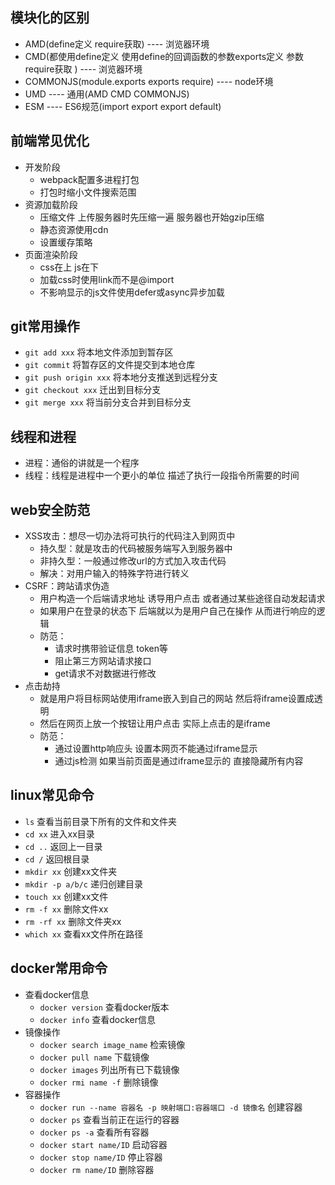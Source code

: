 ## 模块化的区别
  - AMD(define定义 require获取) ---- 浏览器环境
  - CMD(都使用define定义 使用define的回调函数的参数exports定义 参数require获取 ) ---- 浏览器环境
  - COMMONJS(module.exports exports require)  ---- node环境
  - UMD ---- 通用(AMD CMD COMMONJS)
  - ESM ---- ES6规范(import export export default)

## 前端常见优化
  - 开发阶段
    - webpack配置多进程打包
    - 打包时缩小文件搜索范围
  - 资源加载阶段
    - 压缩文件 上传服务器时先压缩一遍 服务器也开始gzip压缩
    - 静态资源使用cdn
    - 设置缓存策略
  - 页面渲染阶段
    - css在上 js在下
    - 加载css时使用link而不是@import
    - 不影响显示的js文件使用defer或async异步加载

## git常用操作
  - `git add xxx` 将本地文件添加到暂存区
  - `git commit` 将暂存区的文件提交到本地仓库
  - `git push origin xxx` 将本地分支推送到远程分支
  - `git checkout xxx` 迁出到目标分支
  - `git merge xxx` 将当前分支合并到目标分支

## 线程和进程
  - 进程：通俗的讲就是一个程序
  - 线程：线程是进程中一个更小的单位 描述了执行一段指令所需要的时间

## web安全防范
  - XSS攻击：想尽一切办法将可执行的代码注入到网页中
    - 持久型：就是攻击的代码被服务端写入到服务器中
    - 非持久型：一般通过修改url的方式加入攻击代码
    - 解决：对用户输入的特殊字符进行转义
  - CSRF：跨站请求伪造
    - 用户构造一个后端请求地址 诱导用户点击 或者通过某些途径自动发起请求
    - 如果用户在登录的状态下 后端就以为是用户自己在操作 从而进行响应的逻辑
    - 防范：
        - 请求时携带验证信息 token等
        - 阻止第三方网站请求接口
        - get请求不对数据进行修改
  - 点击劫持
    - 就是用户将目标网站使用iframe嵌入到自己的网站 然后将iframe设置成透明
    - 然后在网页上放一个按钮让用户点击 实际上点击的是iframe
    - 防范：
      - 通过设置http响应头 设置本网页不能通过iframe显示
      - 通过js检测 如果当前页面是通过iframe显示的 直接隐藏所有内容

## linux常见命令
  - `ls` 查看当前目录下所有的文件和文件夹
  - `cd xx` 进入xx目录
  - `cd ..` 返回上一目录
  - `cd /` 返回根目录
  - `mkdir xx` 创建xx文件夹
  - `mkdir -p a/b/c` 递归创建目录
  - `touch xx` 创建xx文件
  - `rm -f xx` 删除文件xx
  - `rm -rf xx` 删除文件夹xx
  - `which xx` 查看xx文件所在路径

## docker常用命令
  - 查看docker信息
    - `docker version` 查看docker版本
    - `docker info` 查看docker信息
  - 镜像操作
    - `docker search image_name` 检索镜像
    - `docker pull name` 下载镜像
    - `docker images` 列出所有已下载镜像
    - `docker rmi name -f` 删除镜像
  - 容器操作
    - `docker run --name 容器名 -p 映射端口:容器端口 -d 镜像名` 创建容器
    - `docker ps` 查看当前正在运行的容器
    - `docker ps -a` 查看所有容器
    - `docker start name/ID` 启动容器
    - `docker stop name/ID` 停止容器
    - `docker rm name/ID` 删除容器